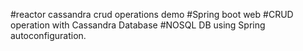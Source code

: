 #reactor cassandra crud operations demo 
#Spring boot web
#CRUD operation with Cassandra Database
#NOSQL DB using Spring autoconfiguration.

